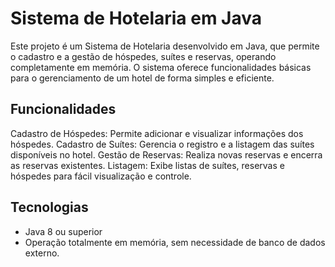 # Sistema de Hotelaria em Java
Este projeto é um Sistema de Hotelaria desenvolvido em Java, que permite o cadastro e a gestão de hóspedes, suítes e reservas, operando completamente em memória. O sistema oferece funcionalidades básicas para o gerenciamento de um hotel de forma simples e eficiente.

## Funcionalidades
Cadastro de Hóspedes: Permite adicionar e visualizar informações dos hóspedes.
Cadastro de Suítes: Gerencia o registro e a listagem das suítes disponíveis no hotel.
Gestão de Reservas: Realiza novas reservas e encerra as reservas existentes.
Listagem: Exibe listas de suítes, reservas e hóspedes para fácil visualização e controle.

##  Tecnologias
- Java 8 ou superior
- Operação totalmente em memória, sem necessidade de banco de dados externo.

